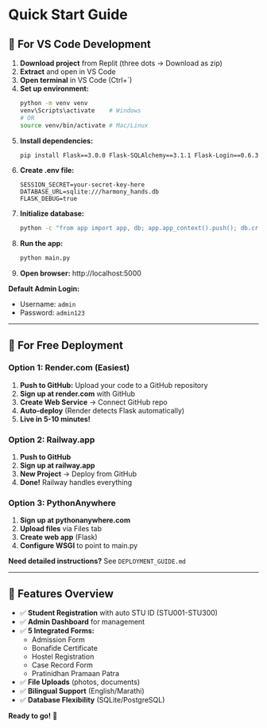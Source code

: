 # Quick Start Guide

## 🎯 For VS Code Development

1. **Download project** from Replit (three dots → Download as zip)
2. **Extract** and open in VS Code
3. **Open terminal** in VS Code (Ctrl+`)
4. **Set up environment:**
   ```bash
   python -m venv venv
   venv\Scripts\activate    # Windows
   # OR
   source venv/bin/activate # Mac/Linux
   ```
5. **Install dependencies:**
   ```bash
   pip install Flask==3.0.0 Flask-SQLAlchemy==3.1.1 Flask-Login==0.6.3 Werkzeug==3.0.1 email-validator==2.1.0 psycopg2-binary==2.9.9 gunicorn==21.2.0
   ```
6. **Create .env file:**
   ```
   SESSION_SECRET=your-secret-key-here
   DATABASE_URL=sqlite:///harmony_hands.db
   FLASK_DEBUG=true
   ```
7. **Initialize database:**
   ```bash
   python -c "from app import app, db; app.app_context().push(); db.create_all()"
   ```
8. **Run the app:**
   ```bash
   python main.py
   ```
9. **Open browser:** http://localhost:5000

**Default Admin Login:** 
- Username: `admin`
- Password: `admin123`

---

## 🚀 For Free Deployment

### Option 1: Render.com (Easiest)
1. **Push to GitHub:** Upload your code to a GitHub repository
2. **Sign up at render.com** with GitHub
3. **Create Web Service** → Connect GitHub repo
4. **Auto-deploy** (Render detects Flask automatically)
5. **Live in 5-10 minutes!**

### Option 2: Railway.app
1. **Push to GitHub**
2. **Sign up at railway.app**
3. **New Project** → Deploy from GitHub
4. **Done!** Railway handles everything

### Option 3: PythonAnywhere
1. **Sign up at pythonanywhere.com**
2. **Upload files** via Files tab
3. **Create web app** (Flask)
4. **Configure WSGI** to point to main.py

**Need detailed instructions?** See `DEPLOYMENT_GUIDE.md`

---

## 📱 Features Overview

- ✅ **Student Registration** with auto STU ID (STU001-STU300)
- ✅ **Admin Dashboard** for management
- ✅ **5 Integrated Forms:**
  - Admission Form
  - Bonafide Certificate  
  - Hostel Registration
  - Case Record Form
  - Pratinidhan Pramaan Patra
- ✅ **File Uploads** (photos, documents)
- ✅ **Bilingual Support** (English/Marathi)
- ✅ **Database Flexibility** (SQLite/PostgreSQL)

**Ready to go!** 🎉